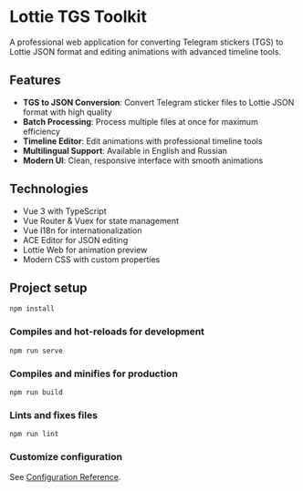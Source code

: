 # Lottie TGS Toolkit

A professional web application for converting Telegram stickers (TGS) to Lottie JSON format and editing animations with advanced timeline tools.

## Features

- **TGS to JSON Conversion**: Convert Telegram sticker files to Lottie JSON format with high quality
- **Batch Processing**: Process multiple files at once for maximum efficiency  
- **Timeline Editor**: Edit animations with professional timeline tools
- **Multilingual Support**: Available in English and Russian
- **Modern UI**: Clean, responsive interface with smooth animations

## Technologies

- Vue 3 with TypeScript
- Vue Router & Vuex for state management
- Vue I18n for internationalization
- ACE Editor for JSON editing
- Lottie Web for animation preview
- Modern CSS with custom properties

## Project setup
```
npm install
```

### Compiles and hot-reloads for development
```
npm run serve
```

### Compiles and minifies for production
```
npm run build
```

### Lints and fixes files
```
npm run lint
```

### Customize configuration
See [Configuration Reference](https://cli.vuejs.org/config/).
